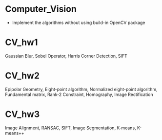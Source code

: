 # Computer_Vision
- Implement the algorithms without using build-in OpenCV package
# CV_hw1 
Gaussian Blur, Sobel Operator, Harris Corner Detection, SIFT

# CV_hw2
Epipolar Geometry, Eight-point algorithm, Normalized eight-point algorithm, Fundamental matrix, Rank-2 Constraint, 
Homography, Image Rectification

# CV_hw3
Image Alignment, RANSAC, SIFT, Image Segmentation, K-means, K-means++
